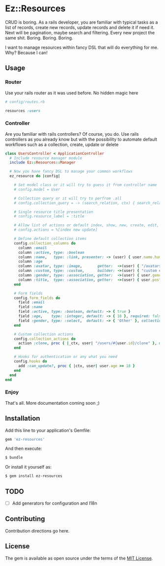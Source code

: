 # Ez::Resources
CRUD is boring. As a rails developer, you are familiar with typical tasks as a list of records, create new records, update records and delete it if need it. Next will be pagination, maybe search and filtering. Every new project the same shit. Boring. Boring. Boring.

I want to manage resources within fancy DSL that will do everything for me. Why? Because I can!

## Usage

### Router

Use your rails router as it was used before. No hidden magic here
```ruby
# config/routes.rb

resources :users

```

### Controller

Are you familiar with rails controllers? Of course, you do. Use rails controllers as you already know but with the possibility to automate default workflows such as a collection, create, update or delete

```ruby
class UsersController < ApplicationController
  # Include resource manager module
  include Ez::Resources::Manager

  # Now you have fancy DSL to manage your common workflows
  ez_resource do |config|

    # Set model class or it will try to guess it from controller name
    # config.model = User

    # Collection query or it will try to perfrom .all
    # config.collection_query = -> (search_relation, ctx) { search_relation.where(user_id: ctx.params[:user_id]) }

    # Single resource title presentation
    # config.resource_label = :title

    # Allow list of actions or default index, show, new, create, edit, update and destroy
    # config.actions = %[index new update]

    # Define default collection items
    config.collection_columns do
      column :email
      column :active, type: :boolean
      column :name,   type: :link, presenter: -> (user) { user.name.humanize }
      column :age
      column :avatar, type: :image,       getter:  ->(user) { "/avatars/#{user.id}.jpg" }, class: "t-image-tag"
      column :custom, type: :custom,      builder: ->(user) { "custom #{user.email}" }
      column :gender, type: :association, getter:  ->(user) { user.gender.upcase }
      column :title,  type: :association, getter:  ->(user) { user.posts.pluck(:title) }, association: :posts, title: 'Post title'
    end

    # Form fields
    config.form_fields do
      field :email
      field :name
      field :active, type: :boolean, default: -> { true }
      field :age,    type: :integer, default: -> { 18 }, required: false
      field :gender, type: :select,  default: -> { 'Other' }, collection: %w(Male Female Other)
    end

    # Custom collection actions
    config.collection_actions do
      action :clone, proc { |_ctx, user| "/users/#{user.id}/clone" }, method: :post, class: 'custom-action-class'
    end

    # Hooks for authentication or any what you need
    config.hooks do
      add :can_update?, proc { |ctx, user| user.age >= 18 }
    end
  end
end
```

### Enjoy
That's all. More documentation coming soon ;)

## Installation
Add this line to your application's Gemfile:

```ruby
gem 'ez-resources'
```

And then execute:
```bash
$ bundle
```

Or install it yourself as:
```bash
$ gem install ez-resources
```

## TODO
- [ ] Add generators for configuration and I18n

## Contributing
Contribution directions go here.

## License
The gem is available as open source under the terms of the [MIT License](https://opensource.org/licenses/MIT).
